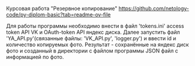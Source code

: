 Курсовая работа "Резервное копирование"
https://github.com/netology-code/py-diplom-basic?tab=readme-ov-file

Для работы программы необходимо внести в файл 'tokens.ini' access token API VK и OAuth-token API яндекс диска. 
Далее запустить файл 'YA_API.py'(связанные файлы: 'VK_API.py', 'logger.py') и ввести id и количество копируемых фото.
Результат - сохранённые на яндекс диск фото и созданный в директории с файлом программы JSON файл с информацией по фото. 
